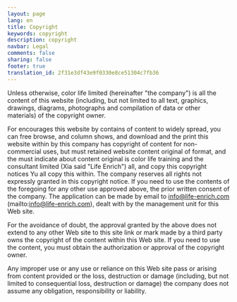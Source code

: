 ```yaml
---
layout: page
lang: en
title: Copyright
keywords: copyright
description: copyright
navbar: Legal
comments: false
sharing: false
footer: true
translation_id: 2f31e3df43e9f0330e8ce51304c7fb36
---
```



Unless otherwise, color life limited (hereinafter "the company") is all the content of this website (including, but not limited to all text, graphics, drawings, diagrams, photographs and compilation of data or other materials) of the copyright owner.

For encourages this website by contains of content to widely spread, you can free browse, and column shows, and download and the print this website within by this company has copyright of content for non-commercial uses, but must retained website content original of format, and the must indicate about content original is color life training and the consultant limited (Xia said "Life Enrich") all, and copy this copyright notices Yu all copy this within. The company reserves all rights not expressly granted in this copyright notice. If you need to use the contents of the foregoing for any other use approved above, the prior written consent of the company. The application can be made by email to info@life-enrich.com (mailto:info@life-enrich.com), dealt with by the management unit for this Web site.

For the avoidance of doubt, the approval granted by the above does not extend to any other Web site to this site link or mark made by a third party owns the copyright of the content within this Web site. If you need to use the content, you must obtain the authorization or approval of the copyright owner.

Any improper use or any use or reliance on this Web site pass or arising from content provided or the loss, destruction or damage (including, but not limited to consequential loss, destruction or damage) the company does not assume any obligation, responsibility or liability.


